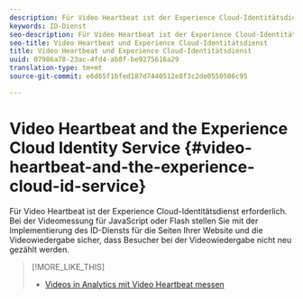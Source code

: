 ```yaml
---
description: Für Video Heartbeat ist der Experience Cloud-Identitätsdienst erforderlich. Bei der Videomessung für JavaScript oder Flash stellen Sie mit der Implementierung des ID-Diensts für die Seiten Ihrer Website und die Videowiedergabe sicher, dass Besucher bei der Videowiedergabe nicht neu gezählt werden.
keywords: ID-Dienst
seo-description: Für Video Heartbeat ist der Experience Cloud-Identitätsdienst erforderlich. Bei der Videomessung für JavaScript oder Flash stellen Sie mit der Implementierung des ID-Diensts für die Seiten Ihrer Website und die Videowiedergabe sicher, dass Besucher bei der Videowiedergabe nicht neu gezählt werden.
seo-title: Video Heartbeat und Experience Cloud-Identitätsdienst
title: Video Heartbeat und Experience Cloud-Identitätsdienst
uuid: 07986a78-23ac-4fd4-ab8f-be9275616a29
translation-type: tm+mt
source-git-commit: e6d65f1bfed187d7440512e8f3c2de0550506c95

---
```



# Video Heartbeat and the Experience Cloud Identity Service {#video-heartbeat-and-the-experience-cloud-id-service}

Für Video Heartbeat ist der Experience Cloud-Identitätsdienst erforderlich. Bei der Videomessung für JavaScript oder Flash stellen Sie mit der Implementierung des ID-Diensts für die Seiten Ihrer Website und die Videowiedergabe sicher, dass Besucher bei der Videowiedergabe nicht neu gezählt werden.

>[!MORE_LIKE_THIS]
>
>* [Videos in Analytics mit Video Heartbeat messen](https://marketing.adobe.com/resources/help/en_US/sc/appmeasurement/hbvideo/)

